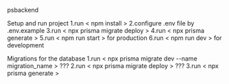 psbackend

Setup and run project
1.run < npm install >
2.configure .env file by .env.example
3.run < npx prisma migrate deploy >
4.run < npx prisma generate >
5.run < npm run start > for production
6.run < npm run dev > for development

Migrations for the database
1.run < npx prisma migrate dev --name migration_name >
??? 2.run < npx prisma migrate deploy >
??? 3.run < npx prisma generate >